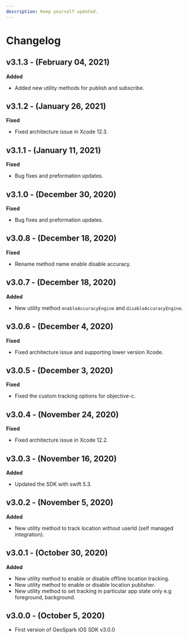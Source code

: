 ```yaml
---
description: Keep yourself updated.
---
```


# Changelog

## v3.1.3 - \(February 04, 2021\) <a id="v3.1.3---(February-04,-2020)"></a>

**Added**

* Added new utility methods for publish and subscribe.

## v3.1.2 - \(January 26, 2021\) <a id="v3.1.2---(January-26,-2021)"></a>

**Fixed**

* Fixed architecture issue in Xcode 12.3.

## v3.1.1 - \(January 11, 2021\) <a id="v3.1.1---(January-11,-2021)"></a>

**Fixed**

* Bug fixes and preformation updates.

## v3.1.0 - \(December 30, 2020\) <a id="v3.1.0---(December-30,-2020)"></a>

**Fixed**

* Bug fixes and preformation updates.

## v3.0.8 - \(December 18, 2020\) <a id="v3.0.8---(December-18,-2020)"></a>

**Fixed**

* Rename method name enable disable accuracy.

## v3.0.7 - \(December 18, 2020\) <a id="v3.0.7---(December-18,-2020)"></a>

**Added**

* New utility method `enableAccuracyEngine` and `disableAccuracyEngine`.

## v3.0.6 - \(December 4, 2020\) <a id="v3.0.6---(December-4,-2020)"></a>

**Fixed**

* Fixed architecture issue and supporting lower version Xcode.

## v3.0.5 - \(December 3, 2020\) <a id="v3.0.5---(December-3,-2020)"></a>

**Fixed**

* Fixed the custom tracking options for objective-c.

## v3.0.4 - \(November 24, 2020\) <a id="v3.0.4---(November-24,-2020)"></a>

**Fixed**

* Fixed architecture issue in Xcode 12.2.

## v3.0.3 - \(November 16, 2020\) <a id="[hardBreak]v3.0.3---(November-16,-2020)"></a>

**Added**

* Updated the SDK with swift 5.3.

## v3.0.2 - \(November 5, 2020\) <a id="[hardBreak]v3.0.2---(November-5,-2020)"></a>

**Added**

* New utility method to track location without userId \(self managed integration\).

## v3.0.1 - \(October 30, 2020\) <a id="[hardBreak]v3.0.1---(October-30,-2020)"></a>

**Added**

* New utility method to enable or disable offline location tracking.
* New utility method to enable or disable location publisher.
* New utility method to set tracking in particular app state only e.g foreground, background.

## v3.0.0 - \(October 5, 2020\)

* First version of GeoSpark iOS SDK v3.0.0

